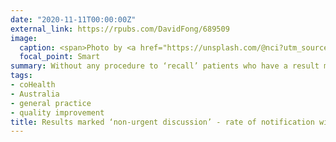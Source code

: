 ```yaml
---
date: "2020-11-11T00:00:00Z"
external_link: https://rpubs.com/DavidFong/689509
image:
  caption: <span>Photo by <a href="https://unsplash.com/@nci?utm_source=unsplash&amp;utm_medium=referral&amp;utm_content=creditCopyText">National Cancer Institute</a> on <a href="https://unsplash.com/s/photos/doctor-results?utm_source=unsplash&amp;utm_medium=referral&amp;utm_content=creditCopyText">Unsplash</a></span>
  focal_point: Smart
summary: Without any procedure to ‘recall’ patients who have a result marked ‘non-urgent discussion’, how many results are notified over the following weeks? During four measurement periods in 2015/2017, the Kensington site had approximately 100 results per week marked for ‘non-urgent discussion’. Although there was no mechanism to recall those patients if the result was not yet notified, about 55% of those results were notified within four weeks.
tags:
- coHealth
- Australia
- general practice
- quality improvement
title: Results marked ‘non-urgent discussion’ - rate of notification without a result notification procedure (2015/2017)
---
```

